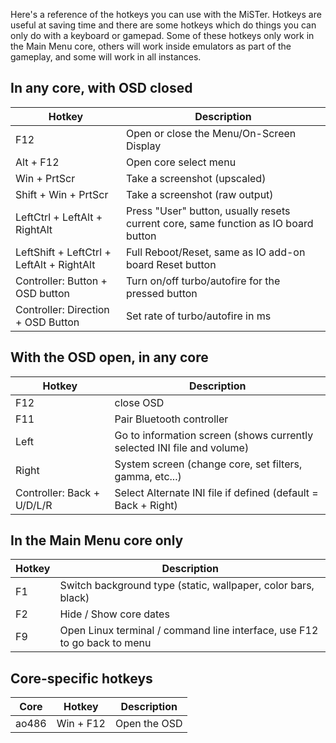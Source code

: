 Here's a reference of the hotkeys you can use with the MiSTer. Hotkeys are useful at saving time and there are some hotkeys which do things you can only do with a keyboard or gamepad. Some of these hotkeys only work in the Main Menu core, others will work inside emulators as part of the gameplay, and some will work in all instances.

## In any core, with OSD closed

| Hotkey                                    | Description                                                                        |
| ----------------------------------------- | ---------------------------------------------------------------------------------- |
| F12                                       | Open or close the Menu/On-Screen Display                                           |
| Alt + F12                                 | Open core select menu                                                              |
| Win + PrtScr                              | Take a screenshot (upscaled)                                                       |
| Shift + Win + PrtScr                      | Take a screenshot (raw output)                                                     |
| LeftCtrl + LeftAlt + RightAlt             | Press "User" button, usually resets current core, same function as IO board button |
| LeftShift + LeftCtrl + LeftAlt + RightAlt | Full Reboot/Reset, same as IO add-on board Reset button                            |
| Controller: Button + OSD button           | Turn on/off turbo/autofire for the pressed button                                  |
| Controller: Direction + OSD Button        | Set rate of turbo/autofire in ms                                                   |

## With the OSD open, in any core

| Hotkey                     | Description                                                             |
| -------------------------- | ----------------------------------------------------------------------- |
| F12                        | close OSD                                                               |
| F11                        | Pair Bluetooth controller                                               |
| Left                       | Go to information screen (shows currently selected INI file and volume) |
| Right                      | System screen (change core, set filters, gamma, etc...)                 |
| Controller: Back + U/D/L/R | Select Alternate INI file if defined (default = Back + Right)           |

## In the Main Menu core only

| Hotkey | Description                                                              |
| ------ | ------------------------------------------------------------------------ |
| F1     | Switch background type (static, wallpaper, color bars, black)            |
| F2     | Hide / Show core dates                                                   |
| F9     | Open Linux terminal / command line interface, use F12 to go back to menu |

## Core-specific hotkeys

| Core  | Hotkey    | Description  |
| ----- | --------- | ------------ |
| ao486 | Win + F12 | Open the OSD |

